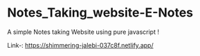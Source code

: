 # Notes_Taking_website-E-Notes 

A simple Notes taking Website using pure javascript !

Link-: https://shimmering-jalebi-037c8f.netlify.app/
